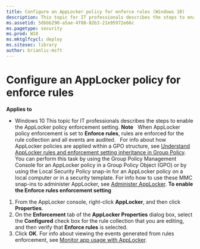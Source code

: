 ```yaml
---
title: Configure an AppLocker policy for enforce rules (Windows 10)
description: This topic for IT professionals describes the steps to enable the AppLocker policy enforcement setting.
ms.assetid: 5dbbb290-a5ae-4f88-82b3-21e95972e66c
ms.pagetype: security
ms.prod: W10
ms.mktglfcycl: deploy
ms.sitesec: library
author: brianlic-msft
---
```

# Configure an AppLocker policy for enforce rules
**Applies to**
-   Windows 10
This topic for IT professionals describes the steps to enable the AppLocker policy enforcement setting.
**Note**  
When AppLocker policy enforcement is set to **Enforce rules**, rules are enforced for the rule collection and all events are audited.
 
For info about how AppLocker policies are applied within a GPO structure, see [Understand AppLocker rules and enforcement setting inheritance in Group Policy](understand-applocker-rules-and-enforcement-setting-inheritance-in-group-policy.md).
You can perform this task by using the Group Policy Management Console for an AppLocker policy in a Group Policy Object (GPO) or by using the Local Security Policy snap-in for an AppLocker policy on a local computer or in a security template. For info how to use these MMC snap-ins to administer AppLocker, see [Administer AppLocker](administer-applocker.md#bkmk-using-snapins).
**To enable the Enforce rules enforcement setting**
1.  From the AppLocker console, right-click **AppLocker**, and then click **Properties**.
2.  On the **Enforcement** tab of the **AppLocker Properties** dialog box, select the **Configured** check box for the rule collection that you are editing, and then verify that **Enforce rules** is selected.
3.  Click **OK**.
For info about viewing the events generated from rules enforcement, see [Monitor app usage with AppLocker](monitor-application-usage-with-applocker.md).
 
 
